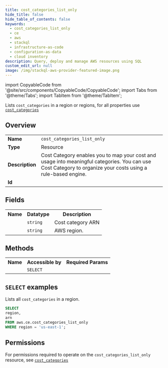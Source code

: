 ```yaml
---
title: cost_categories_list_only
hide_title: false
hide_table_of_contents: false
keywords:
  - cost_categories_list_only
  - ce
  - aws
  - stackql
  - infrastructure-as-code
  - configuration-as-data
  - cloud inventory
description: Query, deploy and manage AWS resources using SQL
custom_edit_url: null
image: /img/stackql-aws-provider-featured-image.png
---
```


import CopyableCode from '@site/src/components/CopyableCode/CopyableCode';
import Tabs from '@theme/Tabs';
import TabItem from '@theme/TabItem';

Lists <code>cost_categories</code> in a region or regions, for all properties use <a href="/services/serviceName/cost_categories/"><code>cost_categories</code></a>

## Overview
<table>
<tbody>
<tr><td><b>Name</b></td><td><code>cost_categories_list_only</code></td></tr>
<tr><td><b>Type</b></td><td>Resource</td></tr>
<tr><td><b>Description</b></td><td>Cost Category enables you to map your cost and usage into meaningful categories. You can use Cost Category to organize your costs using a rule-based engine.</td></tr>
<tr><td><b>Id</b></td><td><CopyableCode code="aws.ce.cost_categories_list_only" /></td></tr>
</tbody>
</table>

## Fields
<table>
<tbody>
<tr><th>Name</th><th>Datatype</th><th>Description</th></tr><tr><td><CopyableCode code="arn" /></td><td><code>string</code></td><td>Cost category ARN</td></tr>
<tr><td><CopyableCode code="region" /></td><td><code>string</code></td><td>AWS region.</td></tr>
</tbody>
</table>

## Methods

<table>
<tbody>
  <tr>
    <th>Name</th>
    <th>Accessible by</th>
    <th>Required Params</th>
  </tr>
  <tr>
    <td><CopyableCode code="list_resources" /></td>
    <td><code>SELECT</code></td>
    <td><CopyableCode code="region" /></td>
  </tr>
</tbody>
</table>

## `SELECT` examples
Lists all <code>cost_categories</code> in a region.
```sql
SELECT
region,
arn
FROM aws.ce.cost_categories_list_only
WHERE region = 'us-east-1';
```


## Permissions

For permissions required to operate on the <code>cost_categories_list_only</code> resource, see <a href="/services/ce/cost_categories/#permissions"><code>cost_categories</code></a>

